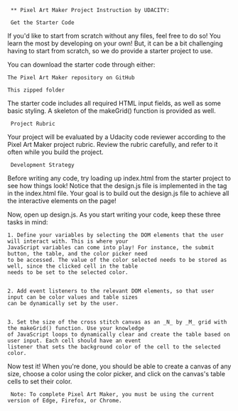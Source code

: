     ** Pixel Art Maker Project Instruction by UDACITY:

     Get the Starter Code

If you'd like to start from scratch without any files, feel free to do so! You learn the most by developing on your own! But, it can be a bit challenging having to start from scratch, so we do provide a starter project to use.

You can download the starter code through either:

    The Pixel Art Maker repository on GitHub

    This zipped folder

The starter code includes all required HTML input fields, as well as some basic styling. A skeleton of the makeGrid() function is provided as well.

     Project Rubric
Your project will be evaluated by a Udacity code reviewer according to the Pixel Art Maker project rubric. Review the rubric carefully, and refer to it often while you build the project.

     Development Strategy
Before writing any code, try loading up index.html from the starter project to see how things look! Notice that the design.js file is implemented in the <body> tag in the index.html file. Your goal is to build out the design.js file to achieve all the interactive elements on the page!

Now, open up design.js. As you start writing your code, keep these three tasks in mind:

    1. Define your variables by selecting the DOM elements that the user will interact with. This is where your 
    JavaScript variables can come into play! For instance, the submit button, the table, and the color picker need
    to be accessed. The value of the color selected needs to be stored as well, since the clicked cell in the table
    needs to be set to the selected color.
    

    2. Add event listeners to the relevant DOM elements, so that user input can be color values and table sizes 
    can be dynamically set by the user.


    3. Set the size of the cross stitch canvas as an _N_ by _M_ grid with the makeGrid() function. Use your knowledge
    of JavaScript loops to dynamically clear and create the table based on user input. Each cell should have an event
    listener that sets the background color of the cell to the selected color.
      
Now test it! When you're done, you should be able to create a canvas of any size, choose a color using the color picker, and click on the canvas's table cells to set their color.

     Note: To complete Pixel Art Maker, you must be using the current version of Edge, Firefox, or Chrome.
